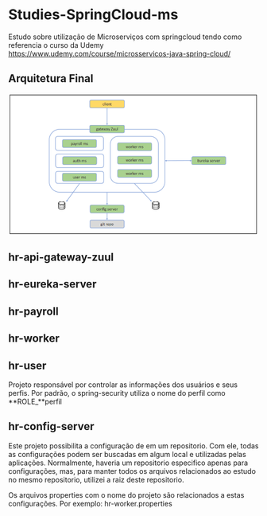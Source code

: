 # Studies-SpringCloud-ms
Estudo sobre utilização de Microserviços com springcloud tendo como referencia o curso da Udemy https://www.udemy.com/course/microsservicos-java-spring-cloud/

## Arquitetura Final

![Arquitetura](/doc-images/arquitetura_do_projeto.pdf.png)

## hr-api-gateway-zuul

## hr-eureka-server

## hr-payroll

## hr-worker

## hr-user
Projeto responsável por controlar as informações dos usuários e seus perfis. 
Por padrão, o spring-security utiliza o nome do perfil como **ROLE_**perfil

## hr-config-server

Este projeto possibilita a configuração de em um repositorio. Com ele, todas as configurações podem ser buscadas em algum local e utilizadas pelas aplicações. 
Normalmente, haveria um repositorio especifico apenas para configurações, mas, para manter todos os arquivos relacionados ao estudo no mesmo repositorio, utilizei a raiz deste repositorio.

Os arquivos properties com o nome do projeto são relacionados a estas configurações. Por exemplo: hr-worker.properties



